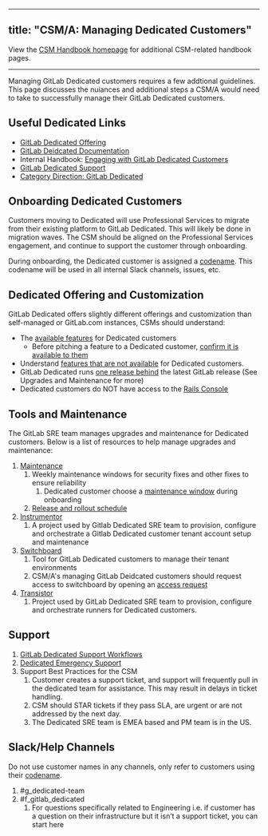 
---
title: "CSM/A: Managing Dedicated Customers"
---

View the [CSM Handbook homepage](/handbook/customer-success/csm/) for additional CSM-related handbook pages.

---

Managing GitLab Dedicated customers requires a few addtional guidelines. This page discusses the nuiances and additional steps a CSM/A would need to take to successfully manage their GitLab Dedicated customers. 

## Useful Dedicated Links

- [GitLab Dedicated Offering](https://about.gitlab.com/dedicated/)
- [GitLab Deidcated Documentation](https://docs.gitlab.com/ee/subscriptions/gitlab_dedicated/)
- Internal Handbook: [Engaging with GitLab Dedicated Customers](/customer-success/csm/gitlab-dedicated/)
- [GitLab Dedicated Support](/support/workflows/dedicated/)
- [Category Direction: GitLab Dedicated](/direction/saas-platforms/dedicated/)

## Onboarding Dedicated Customers

Customers moving to Dedicated will use Professional Services to migrate from their existing platform to GitLab Dedicated. This will likely be done in migration waves. The CSM should be aligned on the Professional Services engagement, and continue to support the customer through onboarding. 

During onboarding, the Dedicated customer is assigned a [codename](https://gitlab.com/gitlab-com/gl-infra/gitlab-dedicated/team/-/issues/3555). This codename will be used in all internal Slack channels, issues, etc. 

## Dedicated Offering and Customization 

GitLab Dedicated offers slightly different offerings and customization than self-managed or GitLab.com instances, CSMs should understand:

- The [available features](https://docs.gitlab.com/ee/subscriptions/gitlab_dedicated/#available-features) for Dedicated customers
  - Before pitching a feature to a Dedicated customer, [confirm it is available to them](https://gitlab-com.gitlab.io/cs-tools/gitlab-cs-tools/what-is-new-since/?tab=features)
- Understand [features that are not available](https://docs.gitlab.com/ee/subscriptions/gitlab_dedicated/#features-that-are-not-available) for Dedicated customers.
- GitLab Dedicated runs [one release behind](https://docs.gitlab.com/ee/subscriptions/gitlab_dedicated/#upgrades) the latest GitLab release (See Upgrades and Maintenance for more)
- Dedicated customers do NOT have access to the [Rails Console](https://docs.gitlab.com/ee/administration/operations/rails_console.html)

## Tools and Maintenance

The GitLab SRE team manages upgrades and maintenance for Dedicated customers. Below is a list of resources to help manage upgrades and maintenance:

1. [Maintenance](https://docs.gitlab.com/ee/subscriptions/gitlab_dedicated/#maintenance) 
    1. Weekly maintenance windows for security fixes and other fixes to ensure reliability
        1. Dedicated customer choose a [maintenance window](https://docs.gitlab.com/ee/administration/dedicated/create_instance.html#maintenance-window) during onboarding
    2. [Release and rollout schedule](https://docs.gitlab.com/ee/administration/dedicated/create_instance.html#gitlab-release-rollout-schedule)
2. [Instrumentor](https://gitlab.com/gitlab-com/gl-infra/gitlab-dedicated/instrumentor)
    1. A project used by Gitlab Dedicated SRE team to provision, configure and orchestrate a Gitlab Dedicated customer tenant account setup and maintenance 
3. [Switchboard](https://gitlab.com/gitlab-com/gl-infra/gitlab-dedicated/switchboard)
    1. Tool for GitLab Dedicated customers to manage their tenant environments
    2. CSM/A's managing GitLab Deidcated customers should request access to switchboard by opening an [access request](https://handbook.gitlab.com/handbook/engineering/infrastructure/team/gitlab-dedicated/switchboard/#requesting-access-to-the-switchboard-application:~:text=Create%20an-,Access%20Request,-specifying)
4. [Transistor](https://gitlab.com/gitlab-com/gl-infra/gitlab-dedicated/transistor)
    1. Project used by GitLab Dedicated SRE team to provision, configure and orchestrate runners for Dedicated customers. 

## Support

1. [GitLab Dedicated Support Workflows](https://handbook.gitlab.com/handbook/support/workflows/dedicated/)
2. [Dedicated Emergency Support](https://handbook.gitlab.com/handbook/support/workflows/customer_emergencies_workflows/#gitlab-dedicated-emergencies)
3. Support Best Practices for the CSM
    1. Customer creates a support ticket, and support will frequently pull in the dedicated team for assistance. This may result in delays in ticket handling. 
    2. CSM should STAR tickets if they pass SLA, are urgent or are not addressed by the next day. 
    3. The Dedicated SRE team is EMEA based and PM team is in the US.

## Slack/Help Channels

Do not use customer names in any channels, only refer to customers using their [codename](https://gitlab.com/gitlab-com/gl-infra/gitlab-dedicated/team/-/issues/3555).

1. #g_dedicated-team
1. #f_gitlab_dedicated
    1. For questions specifically related to Engineering i.e. if customer has a question on their infrastructure but it isn’t a support ticket, you can start here
